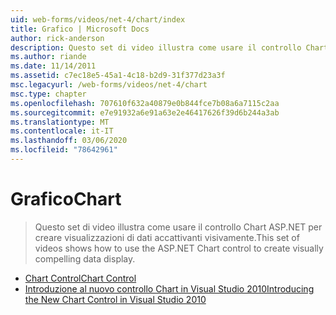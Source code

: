 ```yaml
---
uid: web-forms/videos/net-4/chart/index
title: Grafico | Microsoft Docs
author: rick-anderson
description: Questo set di video illustra come usare il controllo Chart ASP.NET per creare visualizzazioni di dati accattivanti visivamente.
ms.author: riande
ms.date: 11/14/2011
ms.assetid: c7ec18e5-45a1-4c18-b2d9-31f377d23a3f
msc.legacyurl: /web-forms/videos/net-4/chart
msc.type: chapter
ms.openlocfilehash: 707610f632a40879e0b844fce7b08a6a7115c2aa
ms.sourcegitcommit: e7e91932a6e91a63e2e46417626f39d6b244a3ab
ms.translationtype: MT
ms.contentlocale: it-IT
ms.lasthandoff: 03/06/2020
ms.locfileid: "78642961"
---
```

# <a name="chart"></a><span data-ttu-id="5fcf6-103">Grafico</span><span class="sxs-lookup"><span data-stu-id="5fcf6-103">Chart</span></span>

> <span data-ttu-id="5fcf6-104">Questo set di video illustra come usare il controllo Chart ASP.NET per creare visualizzazioni di dati accattivanti visivamente.</span><span class="sxs-lookup"><span data-stu-id="5fcf6-104">This set of videos shows how to use the ASP.NET Chart control to create visually compelling data display.</span></span>

- [<span data-ttu-id="5fcf6-105">Chart Control</span><span class="sxs-lookup"><span data-stu-id="5fcf6-105">Chart Control</span></span>](aspnet-4-quick-hit-chart-control.md)
- [<span data-ttu-id="5fcf6-106">Introduzione al nuovo controllo Chart in Visual Studio 2010</span><span class="sxs-lookup"><span data-stu-id="5fcf6-106">Introducing the New Chart Control in Visual Studio 2010</span></span>](aspnet-4-how-do-i-introducing-the-new-chart-control-in-visual-studio-2010.md)
